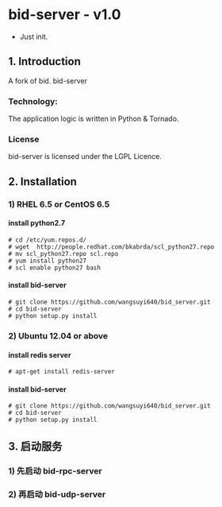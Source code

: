 # bid-server - v1.0

* Just init.

## 1. Introduction

A fork of bid. bid-server

### Technology:

The application logic is written in Python & Tornado.

### License

bid-server is licensed under the LGPL Licence.

## 2. Installation

### 1) RHEL 6.5 or CentOS 6.5

#### install python2.7
    # cd /etc/yum.repos.d/
    # wget  http://people.redhat.com/bkabrda/scl_python27.repo 
	# mv scl_python27.repo scl.repo
	# yum install python27
	# scl enable python27 bash

#### install bid-server
	# git clone https://github.com/wangsuyi640/bid_server.git
	# cd bid-server
	# python setup.py install


### 2) Ubuntu 12.04 or above
#### install redis server
	# apt-get install redis-server
#### install bid-server
	# git clone https://github.com/wangsuyi640/bid_server.git
	# cd bid-server
	# python setup.py install

## 3. 启动服务

### 1) 先启动 bid-rpc-server


### 2) 再启动 bid-udp-server